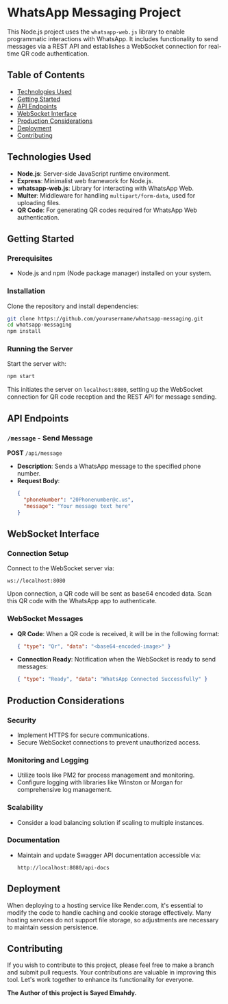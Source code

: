 
# WhatsApp Messaging Project

This Node.js project uses the `whatsapp-web.js` library to enable programmatic interactions with WhatsApp. It includes functionality to send messages via a REST API and establishes a WebSocket connection for real-time QR code authentication.

## Table of Contents
- [Technologies Used](#technologies-used)
- [Getting Started](#getting-started)
- [API Endpoints](#api-endpoints)
- [WebSocket Interface](#websocket-interface)
- [Production Considerations](#production-considerations)
- [Deployment](#deployment)
- [Contributing](#contributing)

## Technologies Used
- **Node.js**: Server-side JavaScript runtime environment.
- **Express**: Minimalist web framework for Node.js.
- **whatsapp-web.js**: Library for interacting with WhatsApp Web.
- **Multer**: Middleware for handling `multipart/form-data`, used for uploading files.
- **QR Code**: For generating QR codes required for WhatsApp Web authentication.

## Getting Started

### Prerequisites
- Node.js and npm (Node package manager) installed on your system.

### Installation
Clone the repository and install dependencies:
```bash
git clone https://github.com/yourusername/whatsapp-messaging.git
cd whatsapp-messaging
npm install
```

### Running the Server
Start the server with:
```bash
npm start
```
This initiates the server on `localhost:8080`, setting up the WebSocket connection for QR code reception and the REST API for message sending.

## API Endpoints

### `/message` - Send Message
**POST** `/api/message`
- **Description**: Sends a WhatsApp message to the specified phone number.
- **Request Body**:
  ```json
  {
    "phoneNumber": "20Phonenumber@c.us",
    "message": "Your message text here"
  }
  ```

## WebSocket Interface

### Connection Setup
Connect to the WebSocket server via:
```url
ws://localhost:8080
```
Upon connection, a QR code will be sent as base64 encoded data. Scan this QR code with the WhatsApp app to authenticate.

### WebSocket Messages
- **QR Code**: When a QR code is received, it will be in the following format:
  ```json
  { "type": "Qr", "data": "<base64-encoded-image>" }
  ```
- **Connection Ready**: Notification when the WebSocket is ready to send messages:
  ```json
  { "type": "Ready", "data": "WhatsApp Connected Successfully" }
  ```

## Production Considerations

### Security
- Implement HTTPS for secure communications.
- Secure WebSocket connections to prevent unauthorized access.

### Monitoring and Logging
- Utilize tools like PM2 for process management and monitoring.
- Configure logging with libraries like Winston or Morgan for comprehensive log management.

### Scalability
- Consider a load balancing solution if scaling to multiple instances.

### Documentation
- Maintain and update Swagger API documentation accessible via:
  ```url
  http://localhost:8080/api-docs
  ```

## Deployment

When deploying to a hosting service like Render.com, it's essential to modify the code to handle caching and cookie storage effectively. Many hosting services do not support file storage, so adjustments are necessary to maintain session persistence.

## Contributing

If you wish to contribute to this project, please feel free to make a branch and submit pull requests. Your contributions are valuable in improving this tool. Let's work together to enhance its functionality for everyone.

**The Author of this project is Sayed Elmahdy.**
